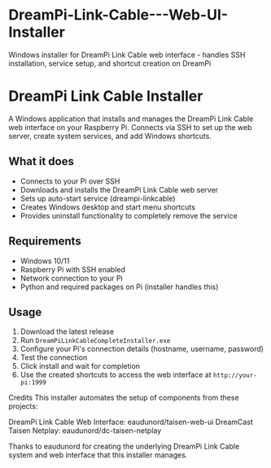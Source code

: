 # DreamPi-Link-Cable---Web-UI-Installer
Windows installer for DreamPi Link Cable web interface - handles SSH installation, service setup, and shortcut creation on DreamPi

# DreamPi Link Cable Installer

A Windows application that installs and manages the DreamPi Link Cable web interface on your Raspberry Pi. Connects via SSH to set up the web server, create system services, and add Windows shortcuts.

## What it does

- Connects to your Pi over SSH
- Downloads and installs the DreamPi Link Cable web server
- Sets up auto-start service (dreampi-linkcable)
- Creates Windows desktop and start menu shortcuts
- Provides uninstall functionality to completely remove the service

## Requirements

- Windows 10/11
- Raspberry Pi with SSH enabled
- Network connection to your Pi
- Python and required packages on Pi (installer handles this)

## Usage

1. Download the latest release
2. Run `DreamPiLinkCableCompleteInstaller.exe`
3. Configure your Pi's connection details (hostname, username, password)
4. Test the connection
5. Click install and wait for completion
6. Use the created shortcuts to access the web interface at `http://your-pi:1999`

Credits
This installer automates the setup of components from these projects:

DreamPi Link Cable Web Interface: eaudunord/taisen-web-ui
DreamCast Taisen Netplay: eaudunord/dc-taisen-netplay

Thanks to eaudunord for creating the underlying DreamPi Link Cable system and web interface that this installer manages.


